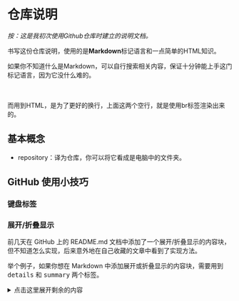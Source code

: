 # 仓库说明
*按：这是我初次使用Github仓库时建立的说明文档。*  

书写这份仓库说明，使用的是**Markdown**标记语言和一点简单的HTML知识。

如果你不知道什么是Markdown，可以自行搜索相关内容，保证十分钟能上手这门标记语言，因为它没什么难的。 

</br>
</br>
而用到HTML，是为了更好的换行，上面这两个空行，就是使用br标签渲染出来的。

## 基本概念
* repository：译为仓库，你可以将它看成是电脑中的文件夹。    


## GitHub 使用小技巧      

### 键盘标签      

### 展开/折叠显示       

前几天在 GitHub 上的 README.md 文档中添加了一个展开/折叠显示的内容块，但不知道怎么实现，后来意外地在自己收藏的文章中看到了实现方法。      

举个例子，如果你想在 Markdown 中添加展开或折叠显示的内容块，需要用到 <kbd>details</kbd> 和 <kbd>summary</kbd> 两个标签。     
<details>   
<summary>点击这里展开剩余的内容</summary>            
这是展开/折叠显示的内容   
测试
测试   
测试    

  






